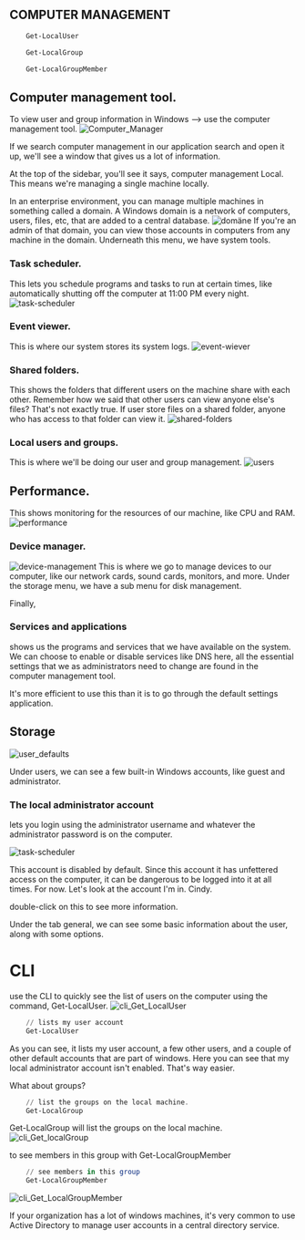 ## COMPUTER MANAGEMENT
``` PowerShell
    Get-LocalUser

    Get-LocalGroup

    Get-LocalGroupMember
```

## Computer management tool.
To view user and group information in Windows -->  use the computer management tool. 
![Computer_Manager](images/Computer_Manager.png)

If we search computer management in our application search and open it up, we'll see a window that gives us a lot of information. 

 At the top of the sidebar, you'll see it says, computer management Local. This means we're managing a single machine locally. 
 
 In an enterprise environment, you can manage multiple machines in something called a domain. 
 A Windows domain is a network of computers, users, files, etc, that are added to a central database. 
 ![domäne](images/domäne.png)
 If you're an admin of that domain, you can view those accounts in computers from any machine in the domain. Underneath this menu, we have system tools. 
 
 
 ### Task scheduler. 
 This lets you schedule programs and tasks to run at certain times, like automatically shutting off the computer at 11:00 PM every night. 
![task-scheduler](images/task-scheduler.png)

 ### Event viewer. 
 This is where our system stores its system logs. 
![event-wiever](images/event-wiever.png)

 ### Shared folders. 
 This shows the folders that different users on the machine share with each other. Remember how we said that other users can view anyone else's files? That's not exactly true. If user store files on a shared folder, anyone who has access to that folder can view it. 
![shared-folders](images/shared-folders.png)

 ### Local users and groups. 
 This is where we'll be doing our user and group management. 
 ![users](images/users.png)
 
 ## Performance. 
 This shows monitoring for the resources of our machine, like CPU and RAM. 
 ![performance](images/performance.png)
 
 ### Device manager. 
 ![device-management](images/device-management.png)
 This is where we go to manage devices to our computer, like our network cards, sound cards, monitors, and more. Under the storage menu, we have a sub menu for disk management. 
 
 Finally, 
 ### Services and applications  
 shows us the programs and services that we have available on the system. We can choose to enable or disable services like DNS here, all the essential settings that we as administrators need to change are found in the computer management tool. 


 It's more efficient to use this than it is to go through the default settings application. 
 
 ## Storage
 ![user_defaults](images/user_defaults.png)

Under users, we can see a few built-in Windows accounts, like guest and administrator. 
### The local administrator account 
lets you login using the administrator username and whatever the administrator password is on the computer. 


![task-scheduler](images/task-scheduler.png)


This account is disabled by default. Since this account it has unfettered access on the computer, it can be dangerous to be logged into it at all times. For now. Let's look at the account I'm in. Cindy. 

double-click on this to see more information. 

Under the tab general, we can see some basic information about the user, along with some options. 


# CLI

use the CLI to quickly see the list of users on the computer using the command, Get-LocalUser.
![cli_Get_LocalUser](images/cli_Get_LocalUser.png)
``` PowerShell
    // lists my user account 
    Get-LocalUser
```
As you can see, it lists my user account, a few other users, and a couple of other default accounts that are part of windows. Here you can see that my local administrator account isn't enabled. That's way easier. 

What about groups?  
``` PowerShell
    // list the groups on the local machine. 
    Get-LocalGroup
```
Get-LocalGroup will list the groups on the local machine. 
![cli_Get_localGroup](images/cli_Get-localGroup.png)

to see members in this group with Get-LocalGroupMember
``` PowerShell
    // see members in this group 
    Get-LocalGroupMember
```
![cli_Get_LocalGroupMember](images/cli_Get_LocalGroupMember.png)

If your organization has a lot of windows machines, it's very common to use Active Directory to manage user accounts in a central directory service.







